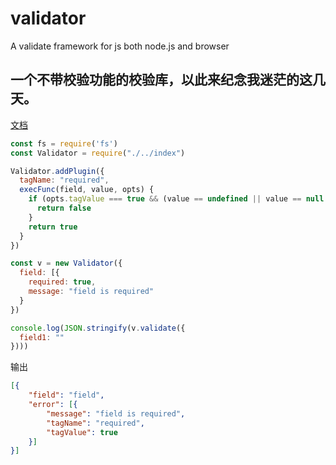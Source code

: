 # validator
A validate framework for js both node.js and browser

## 一个不带校验功能的校验库，以此来纪念我迷茫的这几天。
[文档](/doc/document.md)

```js
const fs = require('fs')
const Validator = require("./../index")

Validator.addPlugin({
  tagName: "required",
  execFunc(field, value, opts) {
    if (opts.tagValue === true && (value == undefined || value == null || value == "")) {
      return false
    }
    return true
  }
})

const v = new Validator({
  field: [{
    required: true,
    message: "field is required"
  }
})

console.log(JSON.stringify(v.validate({
  field1: ""
})))
```
输出
```json
[{
	"field": "field",
	"error": [{
		"message": "field is required",
		"tagName": "required",
		"tagValue": true
	}]
}]
```
